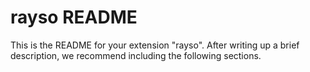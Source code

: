 # rayso README

This is the README for your extension "rayso". After writing up a brief description, we recommend including the following sections.
